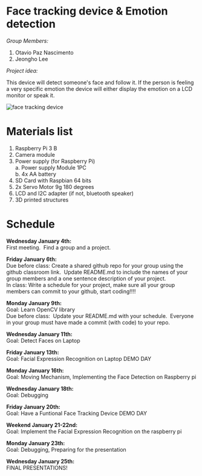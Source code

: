 # Face tracking device & Emotion detection

*Group Members:*
1. Otavio Paz Nascimento
2. Jeongho Lee

*Project idea:*

This device will detect someone's face and follow it. If the person is feeling a very specific emotion the device will either display the emotion on a LCD monitor or speak it.

![face tracking device](https://i.imgur.com/bWbEHqu.jpg)

# Materials list

1. Raspberry Pi 3 B
2. Camera module
3. Power supply (for Raspberry Pi)  
  a. Power supply Module 1PC  
  b. 4x AA battery  
4. SD Card with Raspbian 64 bits
5. 2x Servo Motor 9g 180 degrees
6. LCD and I2C adapter (if not, bluetooth speaker)
7. 3D printed structures

# Schedule

**Wednesday January 4th:**  
First meeting.  Find a group and a project.

**Friday January 6th:**    
Due before class: Create a shared github repo for your group using the github classroom link.  Update README.md to include the names of your group members and a one sentence description of your project.  
In class: Write a schedule for your project, make sure all your group members can commit to your github, start coding!!!!

**Monday January 9th:**  
Goal: Learn OpenCV library  
Due before class:  Update your README.md with your schedule.  Everyone in your group must have made a commit (with code) to your repo.

**Wednesday January 11th:**  
Goal: Detect Faces on Laptop

**Friday January 13th:**  
Goal: Facial Expression Recognition on Laptop
DEMO DAY

**Monday January 16th:**  
Goal: Moving Mechanism, Implementing the Face Detection on Raspberry pi

**Wednesday January 18th:**  
Goal: Debugging

**Friday January 20th:**  
Goal: Have a Funtional Face Tracking Device
DEMO DAY 

**Weekend January 21-22nd:**   
Goal: Implement the Facial Expression Recognition on the raspberry pi

**Monday January 23th:**  
Goal: Debugging, Preparing for the presentation

**Wednesday January 25th:**  
FINAL PRESENTATIONS!



